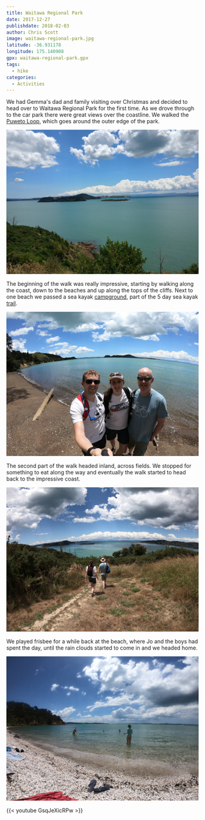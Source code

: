 ```yaml
---
title: Waitawa Regional Park
date: 2017-12-27
publishdate: 2018-02-03
author: Chris Scott
image: waitawa-regional-park.jpg
latitude: -36.931178
longitude: 175.140908
gpx: waitawa-regional-park.gpx
tags:
  - hike
categories:
  - Activities
---
```


We had Gemma's dad and family visiting over Christmas and decided to head over to Waitawa Regional Park for the first time.
As we drove through to the car park there were great views over the coastline.
We walked the [Puweto Loop](http://regionalparks.aucklandcouncil.govt.nz/cmsfiles/files/Explore%20Waitawa%20by%20foot%20map%20-%20including%20care%20code.pdf), which goes around the outer edge of the park.

![Waitawa Regional Park](view-from-walk.jpg)

The beginning of the walk was really impressive, starting by walking along the coast, down to the beaches and up along the tops of the cliffs.
Next to one beach we passed a sea kayak [campground](http://regionalparks.aucklandcouncil.govt.nz/waitawa/waitawa-bay-sea-kayak-campground), part of the 5 day sea kayak [trail](http://regionalparks.aucklandcouncil.govt.nz/articles/te-ara-moana-the-sea-going-pathway).

![Beach](walking-on-beach.jpg)

The second part of the walk headed inland, across fields.
We stopped for something to eat along the way and eventually the walk started to head back to the impressive coast.

![Waitawa](gem-and-dad.jpg)

We played frisbee for a while back at the beach, where Jo and the boys had spent the day, until the rain clouds started to come in and we headed home.

![Frisbee](frisbee.jpg)

{{< youtube GsqJeXicRPw >}}
